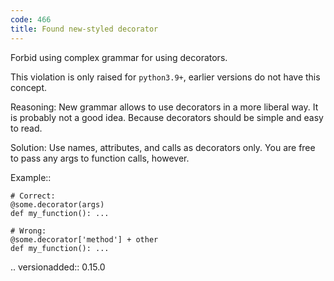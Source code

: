 ```yaml
---
code: 466
title: Found new-styled decorator
---
```



Forbid using complex grammar for using decorators.

This violation is only raised for ``python3.9+``,
earlier versions do not have this concept.

Reasoning:
   New grammar allows to use decorators in a more liberal way.
   It is probably not a good idea.
   Because decorators should be simple and easy to read.

Solution:
    Use names, attributes, and calls as decorators only.
    You are free to pass any args to function calls, however.

Example::

    # Correct:
    @some.decorator(args)
    def my_function(): ...

    # Wrong:
    @some.decorator['method'] + other
    def my_function(): ...

.. versionadded:: 0.15.0